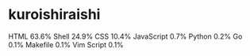 # kuroishiraishi
HTML              63.6%
Shell             24.9%
CSS               10.4%
JavaScript        0.7%
Python            0.2%
Go                0.1%
Makefile          0.1%
Vim Script        0.1%
